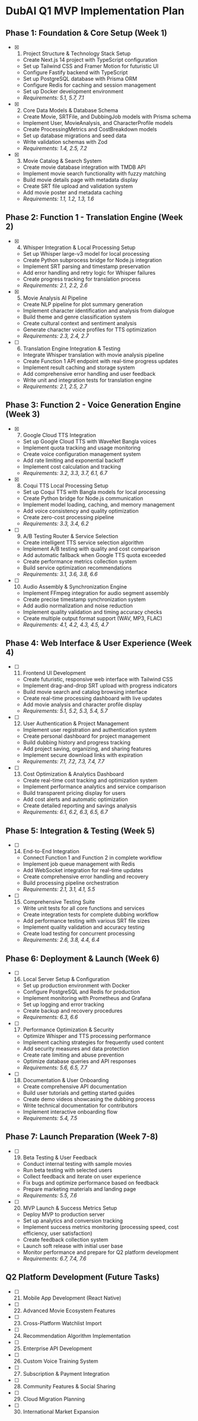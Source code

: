 # DubAI Q1 MVP Implementation Plan

## Phase 1: Foundation & Core Setup (Week 1)

- [x] 1. Project Structure & Technology Stack Setup
  - Create Next.js 14 project with TypeScript configuration
  - Set up Tailwind CSS and Framer Motion for futuristic UI
  - Configure Fastify backend with TypeScript
  - Set up PostgreSQL database with Prisma ORM
  - Configure Redis for caching and session management
  - Set up Docker development environment
  - _Requirements: 5.1, 5.7, 7.1_

- [x] 2. Core Data Models & Database Schema
  - Create Movie, SRTFile, and DubbingJob models with Prisma schema
  - Implement User, MovieAnalysis, and CharacterProfile models
  - Create ProcessingMetrics and CostBreakdown models
  - Set up database migrations and seed data
  - Write validation schemas with Zod
  - _Requirements: 1.4, 2.5, 7.2_

- [x] 3. Movie Catalog & Search System
  - Create movie database integration with TMDB API
  - Implement movie search functionality with fuzzy matching
  - Build movie details page with metadata display
  - Create SRT file upload and validation system
  - Add movie poster and metadata caching
  - _Requirements: 1.1, 1.2, 1.3, 1.6_

## Phase 2: Function 1 - Translation Engine (Week 2)

- [x] 4. Whisper Integration & Local Processing Setup
  - Set up Whisper large-v3 model for local processing
  - Create Python subprocess bridge for Node.js integration
  - Implement SRT parsing and timestamp preservation
  - Add error handling and retry logic for Whisper failures
  - Create progress tracking for translation process
  - _Requirements: 2.1, 2.2, 2.6_

- [x] 5. Movie Analysis AI Pipeline
  - Create NLP pipeline for plot summary generation
  - Implement character identification and analysis from dialogue
  - Build theme and genre classification system
  - Create cultural context and sentiment analysis
  - Generate character voice profiles for TTS optimization
  - _Requirements: 2.3, 2.4, 2.7_

- [ ] 6. Translation Engine Integration & Testing




  - Integrate Whisper translation with movie analysis pipeline
  - Create Function 1 API endpoint with real-time progress updates
  - Implement result caching and storage system
  - Add comprehensive error handling and user feedback
  - Write unit and integration tests for translation engine
  - _Requirements: 2.1, 2.5, 2.7_

## Phase 3: Function 2 - Voice Generation Engine (Week 3)

- [x] 7. Google Cloud TTS Integration
  - Set up Google Cloud TTS with WaveNet Bangla voices
  - Implement quota tracking and usage monitoring
  - Create voice configuration management system
  - Add rate limiting and exponential backoff
  - Implement cost calculation and tracking
  - _Requirements: 3.2, 3.3, 3.7, 6.1, 6.7_



- [x] 8. Coqui TTS Local Processing Setup
  - Set up Coqui TTS with Bangla models for local processing
  - Create Python bridge for Node.js communication
  - Implement model loading, caching, and memory management
  - Add voice consistency and quality optimization
  - Create zero-cost processing pipeline
  - _Requirements: 3.3, 3.4, 6.2_

- [ ] 9. A/B Testing Router & Service Selection
  - Create intelligent TTS service selection algorithm
  - Implement A/B testing with quality and cost comparison
  - Add automatic fallback when Google TTS quota exceeded
  - Create performance metrics collection system
  - Build service optimization recommendations
  - _Requirements: 3.1, 3.6, 3.8, 6.6_

- [ ] 10. Audio Assembly & Synchronization Engine
  - Implement FFmpeg integration for audio segment assembly
  - Create precise timestamp synchronization system
  - Add audio normalization and noise reduction
  - Implement quality validation and timing accuracy checks
  - Create multiple output format support (WAV, MP3, FLAC)
  - _Requirements: 4.1, 4.2, 4.3, 4.5, 4.7_


## Phase 4: Web Interface & User Experience (Week 4)

- [ ] 11. Frontend UI Development
  - Create futuristic, responsive web interface with Tailwind CSS
  - Implement drag-and-drop SRT upload with progress indicators
  - Build movie search and catalog browsing interface
  - Create real-time processing dashboard with live updates
  - Add movie analysis and character profile display
  - _Requirements: 5.1, 5.2, 5.3, 5.4, 5.7_

- [ ] 12. User Authentication & Project Management
  - Implement user registration and authentication system
  - Create personal dashboard for project management
  - Build dubbing history and progress tracking
  - Add project saving, organizing, and sharing features
  - Implement secure download links with expiration
  - _Requirements: 7.1, 7.2, 7.3, 7.4, 7.7_

- [ ] 13. Cost Optimization & Analytics Dashboard
  - Create real-time cost tracking and optimization system
  - Implement performance analytics and service comparison
  - Build transparent pricing display for users
  - Add cost alerts and automatic optimization
  - Create detailed reporting and savings analysis
  - _Requirements: 6.1, 6.2, 6.3, 6.5, 6.7_

## Phase 5: Integration & Testing (Week 5)

- [ ] 14. End-to-End Integration
  - Connect Function 1 and Function 2 in complete workflow
  - Implement job queue management with Redis
  - Add WebSocket integration for real-time updates
  - Create comprehensive error handling and recovery
  - Build processing pipeline orchestration
  - _Requirements: 2.1, 3.1, 4.1, 5.5_

- [ ] 15. Comprehensive Testing Suite
  - Write unit tests for all core functions and services
  - Create integration tests for complete dubbing workflow
  - Add performance testing with various SRT file sizes
  - Implement quality validation and accuracy testing
  - Create load testing for concurrent processing
  - _Requirements: 2.6, 3.8, 4.4, 6.4_

## Phase 6: Deployment & Launch (Week 6)

- [ ] 16. Local Server Setup & Configuration
  - Set up production environment with Docker
  - Configure PostgreSQL and Redis for production
  - Implement monitoring with Prometheus and Grafana
  - Set up logging and error tracking
  - Create backup and recovery procedures
  - _Requirements: 6.3, 6.6_

- [ ] 17. Performance Optimization & Security
  - Optimize Whisper and TTS processing performance
  - Implement caching strategies for frequently used content
  - Add security measures and data protection
  - Create rate limiting and abuse prevention
  - Optimize database queries and API responses
  - _Requirements: 5.6, 6.5, 7.7_

- [ ] 18. Documentation & User Onboarding
  - Create comprehensive API documentation
  - Build user tutorials and getting started guides
  - Create demo videos showcasing the dubbing process
  - Write technical documentation for contributors
  - Implement interactive onboarding flow
  - _Requirements: 5.4, 7.5_

## Phase 7: Launch Preparation (Week 7-8)

- [ ] 19. Beta Testing & User Feedback
  - Conduct internal testing with sample movies
  - Run beta testing with selected users
  - Collect feedback and iterate on user experience
  - Fix bugs and optimize performance based on feedback
  - Prepare marketing materials and landing page
  - _Requirements: 5.5, 7.6_

- [ ] 20. MVP Launch & Success Metrics Setup
  - Deploy MVP to production server
  - Set up analytics and conversion tracking
  - Implement success metrics monitoring (processing speed, cost efficiency, user satisfaction)
  - Create feedback collection system
  - Launch soft release with initial user base
  - Monitor performance and prepare for Q2 platform development
  - _Requirements: 6.7, 7.4, 7.6_

## Q2 Platform Development (Future Tasks)

- [ ] 21. Mobile App Development (React Native)
- [ ] 22. Advanced Movie Ecosystem Features
- [ ] 23. Cross-Platform Watchlist Import
- [ ] 24. Recommendation Algorithm Implementation
- [ ] 25. Enterprise API Development
- [ ] 26. Custom Voice Training System
- [ ] 27. Subscription & Payment Integration
- [ ] 28. Community Features & Social Sharing
- [ ] 29. Cloud Migration Planning
- [ ] 30. International Market Expansion